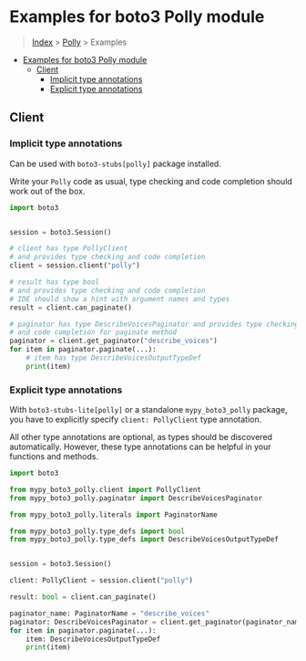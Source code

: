 <a id="examples-for-boto3-polly-module"></a>

# Examples for boto3 Polly module

> [Index](../README.md) > [Polly](./README.md) > Examples

- [Examples for boto3 Polly module](#examples-for-boto3-polly-module)
  - [Client](#client)
    - [Implicit type annotations](#implicit-type-annotations)
    - [Explicit type annotations](#explicit-type-annotations)

<a id="client"></a>

## Client

<a id="implicit-type-annotations"></a>

### Implicit type annotations

Can be used with `boto3-stubs[polly]` package installed.

Write your `Polly` code as usual, type checking and code completion should work
out of the box.

```python
import boto3


session = boto3.Session()

# client has type PollyClient
# and provides type checking and code completion
client = session.client("polly")

# result has type bool
# and provides type checking and code completion
# IDE should show a hint with argument names and types
result = client.can_paginate()

# paginator has type DescribeVoicesPaginator and provides type checking
# and code completion for paginate method
paginator = client.get_paginator("describe_voices")
for item in paginator.paginate(...):
    # item has type DescribeVoicesOutputTypeDef
    print(item)
```

<a id="explicit-type-annotations"></a>

### Explicit type annotations

With `boto3-stubs-lite[polly]` or a standalone `mypy_boto3_polly` package, you
have to explicitly specify `client: PollyClient` type annotation.

All other type annotations are optional, as types should be discovered
automatically. However, these type annotations can be helpful in your functions
and methods.

```python
import boto3

from mypy_boto3_polly.client import PollyClient
from mypy_boto3_polly.paginator import DescribeVoicesPaginator

from mypy_boto3_polly.literals import PaginatorName

from mypy_boto3_polly.type_defs import bool
from mypy_boto3_polly.type_defs import DescribeVoicesOutputTypeDef


session = boto3.Session()

client: PollyClient = session.client("polly")

result: bool = client.can_paginate()

paginator_name: PaginatorName = "describe_voices"
paginator: DescribeVoicesPaginator = client.get_paginator(paginator_name)
for item in paginator.paginate(...):
    item: DescribeVoicesOutputTypeDef
    print(item)
```
